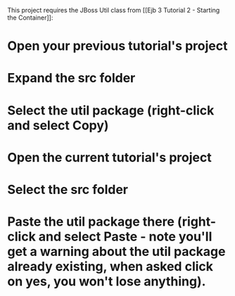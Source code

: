 This project requires the JBoss Util class from [[Ejb 3 Tutorial 2 - Starting the Container]]:
# Open your previous tutorial's project
# Expand the **src** folder
# Select the **util** package (right-click and select **Copy**)
# Open the current tutorial's project
# Select the **src** folder
# Paste the **util** package there (right-click and select **Paste** - note you'll get a warning about the util package already existing, when asked click on **yes**, you won't lose anything).
